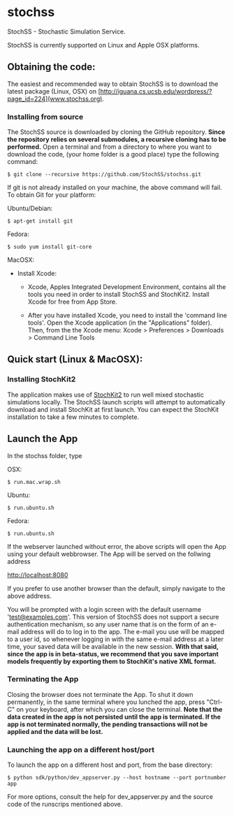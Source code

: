 stochss
=======

StochSS - Stochastic Simulation Service.  

StochSS is currently supported on Linux and Apple OSX platforms. 

## Obtaining the code:

The easiest and recommended way to obtain StochSS is to download the latest package (Linux, OSX) on [http://iguana.cs.ucsb.edu/wordpress/?page_id=224](www.stochss.org).

### Installing from source

The StochSS source is downloaded by cloning the GitHub repository. **Since the repository relies on several submodules, a recursive cloning has to be performed.** Open a terminal and from a directory to where you want to download the code,
(your home folder is a good place) type the following command:

    $ git clone --recursive https://github.com/StochSS/stochss.git

If git is not already installed on your machine, the above command will fail. To obtain Git for your platform:

Ubuntu/Debian:

    $ apt-get install git
  
Fedora:

    $ sudo yum install git-core

MacOSX:


* Install Xcode:
    * Xcode, Apples Integrated Development Environment, contains all the tools you need in order to install StochSS and StochKit2.
 Install Xcode for free from App Store. 

    * After you have installed Xcode, you need to install the 'command line tools'. Open the Xcode application (in the "Applications" folder). Then, from the the Xcode menu:
      Xcode > Preferences > Downloads > Command Line Tools    
  

## Quick start (Linux & MacOSX):
  
### Installing StochKit2

The application makes use of [StochKit2](http://www.engineering.ucsb.edu/~cse/StochKit/) to run well mixed stochastic
simulations locally. The StochSS launch scripts will attempt to
automatically download and install StochKit at first launch. You can expect the StochKit installation to take a few minutes to complete. 

## Launch the App

In the stochss folder, type

OSX:

    $ run.mac.wrap.sh
    
Ubuntu:

    $ run.ubuntu.sh

Fedora:

    $ run.ubuntu.sh
    
    
If the webserver launched without error, the above scripts will open the App using your default webbrowser. The App will be served on the follwing address

[http://localhost:8080](http://localhost:8080)

If you prefer to use another browser than the default, simply navigate to the above address. 

You will be prompted with a login screen with the default username 'test@examples.com'. This version of StochSS does not support 
a secure authentication mechanism, so any user name that is on the form of an e-mail address will do to log in to the app. 
The e-mail you use will be mapped to a user id, so whenever logging in with the same e-mail address at a later time, 
your saved data will be available in the new session. **With that said, since the app is in beta-status, we recommend that you save important models frequently by exporting them to StochKit's native XML format.**

### Terminating the App 

Closing the browser does not terminate the App. To shut it down permanently, in the same terminal where you lunched the app,
press "Ctrl-C" on your keyboard, after which you can close the terminal. **Note that the data created in the app is not persisted until the app is terminated. If the app is not terminated normally, the pending transactions will not be applied and the data will be lost.** 


### Launching the app on a different host/port

To launch the app on a different host and port, from the base directory:

    $ python sdk/python/dev_appserver.py --host hostname --port portnumber app
    
For more options, consult the help for dev_appserver.py and the source code of the runscrips mentioned above.




